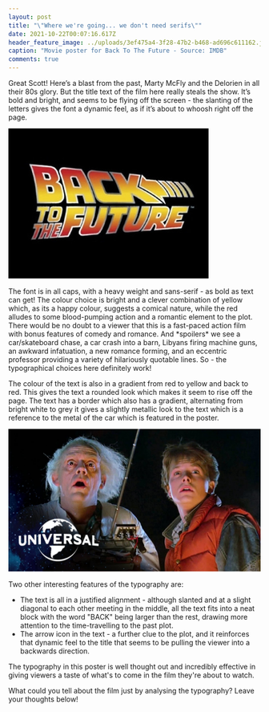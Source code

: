 ```yaml
---
layout: post
title: "\"Where we're going... we don't need serifs\""
date: 2021-10-22T00:07:16.617Z
header_feature_image: ../uploads/3ef475a4-3f28-47b2-b468-ad696c611162.jpeg
caption: "Movie poster for Back To The Future - Source: IMDB"
comments: true
---
```

Great Scott! Here’s a blast from the past, Marty McFly and the Delorien in all their 80s glory. But the title text of the film here really steals the show. It’s bold and bright, and seems to be flying off the screen - the slanting of the letters gives the font a dynamic feel, as if it’s about to whoosh right off the page.

![](../uploads/a0d731da-33b2-4a7f-8cfc-fd8864d7cc99_4_5005_c.jpeg "Close up of the title text - Source: Pinterest")

The font is in all caps, with a heavy weight and sans-serif - as bold as text can get! The colour choice is bright and a clever combination of yellow which, as its a happy colour, suggests a comical nature, while the red alludes to some blood-pumping action and a romantic element to the plot. There would be no doubt to a viewer that this is a fast-paced action film with bonus features of comedy and romance. And \*spoilers\* we see a car/skateboard chase, a car crash into a barn, Libyans firing machine guns, an awkward infatuation, a new romance forming, and an eccentric professor providing a variety of hilariously quotable lines. So - the typographical choices here definitely work!



The colour of the text is also in a gradient from red to yellow and back to red. This gives the text a rounded look which makes it seem to rise off the page. The text has a border which also has a gradient, alternating from bright white to grey it gives a slightly metallic look to the text which is a reference to the metal of the car which is featured in the poster.

![](../uploads/96110730-548c-4f9b-8442-cf1a2fcef873.jpeg "Doc and Marty in action - Source: Universal")

Two other interesting features of the typography are:

* The text is all in a justified alignment - although slanted and at a slight diagonal to each other meeting in the middle, all the text fits into a neat block with the word "BACK" being larger than the rest, drawing more attention to the time-travelling to the past plot.
* The arrow icon in the text - a further clue to the plot, and it reinforces that dynamic feel to the title that seems to be pulling the viewer into a backwards direction.

The typography in this poster is well thought out and incredibly effective in giving viewers a taste of what's to come in the film they're about to watch.

What could you tell about the film just by analysing the typography? Leave your thoughts below!